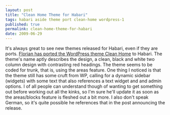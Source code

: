 ```yaml
---
layout: post
title: "Clean Home Theme for Habari"
tags: habari aside theme port clean-home wordpress-1
published: true
permalink: clean-home-theme-for-habari
date: 2009-06-29
---
```


It's always great to see new themes released for Habari, even if they are ports.  <a href="http://blog.florian-fiegel.net/theme-clean-home-habari">Florian has ported the WordPress theme Clean Home</a> to Habari.  The theme's name aptly describes the design, a clean, black and white two column design with contrasting red headings.  The theme seems to be coded for trunk, that is, using the areas feature.  One thing I noticed is that the theme still has some cruft from WP, calling for a dynamic sidebar (widgets) with some text that also references a text widget and and admin options.  I of all people can understand though of wanting to get something out before working out all the kinks, so I'm sure he'll update it as soon as the areas/blocks feature is fleshed out a bit more.  I also don't speak German, so it's quite possible he references that in the post announcing the release.
